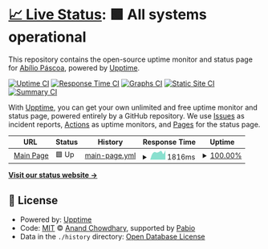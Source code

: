 # [📈 Live Status](https://status.nerexbcd.dev): <!--live status--> **🟩 All systems operational**

This repository contains the open-source uptime monitor and status page for [Abílio Páscoa](https://status.nerexbcd.dev), powered by [Upptime](https://github.com/upptime/upptime).

[![Uptime CI](https://github.com/Nerexbcd/upptime/workflows/Uptime%20CI/badge.svg)](https://github.com/Nerexbcd/upptime/actions?query=workflow%3A%22Uptime+CI%22)
[![Response Time CI](https://github.com/Nerexbcd/upptime/workflows/Response%20Time%20CI/badge.svg)](https://github.com/Nerexbcd/upptime/actions?query=workflow%3A%22Response+Time+CI%22)
[![Graphs CI](https://github.com/Nerexbcd/upptime/workflows/Graphs%20CI/badge.svg)](https://github.com/Nerexbcd/upptime/actions?query=workflow%3A%22Graphs+CI%22)
[![Static Site CI](https://github.com/Nerexbcd/upptime/workflows/Static%20Site%20CI/badge.svg)](https://github.com/Nerexbcd/upptime/actions?query=workflow%3A%22Static+Site+CI%22)
[![Summary CI](https://github.com/Nerexbcd/upptime/workflows/Summary%20CI/badge.svg)](https://github.com/Nerexbcd/upptime/actions?query=workflow%3A%22Summary+CI%22)

With [Upptime](https://upptime.js.org), you can get your own unlimited and free uptime monitor and status page, powered entirely by a GitHub repository. We use [Issues](https://github.com/Nerexbcd/upptime/issues) as incident reports, [Actions](https://github.com/Nerexbcd/upptime/actions) as uptime monitors, and [Pages](https://status.nerexbcd.dev) for the status page.

<!--start: status pages-->
<!-- This summary is generated by Upptime (https://github.com/upptime/upptime) -->
<!-- Do not edit this manually, your changes will be overwritten -->
<!-- prettier-ignore -->
| URL | Status | History | Response Time | Uptime |
| --- | ------ | ------- | ------------- | ------ |
| <img alt="" src="https://icons.duckduckgo.com/ip3/nerexbcd.dev.ico" height="13"> [Main Page](https://nerexbcd.dev) | 🟩 Up | [main-page.yml](https://github.com/Nerexbcd/upptime/commits/HEAD/history/main-page.yml) | <details><summary><img alt="Response time graph" src="./graphs/main-page/response-time-week.png" height="20"> 1816ms</summary><br><a href="https://status.nerexbcd.dev/history/main-page"><img alt="Response time 1586" src="https://img.shields.io/endpoint?url=https%3A%2F%2Fraw.githubusercontent.com%2FNerexbcd%2Fupptime%2FHEAD%2Fapi%2Fmain-page%2Fresponse-time.json"></a><br><a href="https://status.nerexbcd.dev/history/main-page"><img alt="24-hour response time 2248" src="https://img.shields.io/endpoint?url=https%3A%2F%2Fraw.githubusercontent.com%2FNerexbcd%2Fupptime%2FHEAD%2Fapi%2Fmain-page%2Fresponse-time-day.json"></a><br><a href="https://status.nerexbcd.dev/history/main-page"><img alt="7-day response time 1816" src="https://img.shields.io/endpoint?url=https%3A%2F%2Fraw.githubusercontent.com%2FNerexbcd%2Fupptime%2FHEAD%2Fapi%2Fmain-page%2Fresponse-time-week.json"></a><br><a href="https://status.nerexbcd.dev/history/main-page"><img alt="30-day response time 1586" src="https://img.shields.io/endpoint?url=https%3A%2F%2Fraw.githubusercontent.com%2FNerexbcd%2Fupptime%2FHEAD%2Fapi%2Fmain-page%2Fresponse-time-month.json"></a><br><a href="https://status.nerexbcd.dev/history/main-page"><img alt="1-year response time 1586" src="https://img.shields.io/endpoint?url=https%3A%2F%2Fraw.githubusercontent.com%2FNerexbcd%2Fupptime%2FHEAD%2Fapi%2Fmain-page%2Fresponse-time-year.json"></a></details> | <details><summary><a href="https://status.nerexbcd.dev/history/main-page">100.00%</a></summary><a href="https://status.nerexbcd.dev/history/main-page"><img alt="All-time uptime 100.00%" src="https://img.shields.io/endpoint?url=https%3A%2F%2Fraw.githubusercontent.com%2FNerexbcd%2Fupptime%2FHEAD%2Fapi%2Fmain-page%2Fuptime.json"></a><br><a href="https://status.nerexbcd.dev/history/main-page"><img alt="24-hour uptime 100.00%" src="https://img.shields.io/endpoint?url=https%3A%2F%2Fraw.githubusercontent.com%2FNerexbcd%2Fupptime%2FHEAD%2Fapi%2Fmain-page%2Fuptime-day.json"></a><br><a href="https://status.nerexbcd.dev/history/main-page"><img alt="7-day uptime 100.00%" src="https://img.shields.io/endpoint?url=https%3A%2F%2Fraw.githubusercontent.com%2FNerexbcd%2Fupptime%2FHEAD%2Fapi%2Fmain-page%2Fuptime-week.json"></a><br><a href="https://status.nerexbcd.dev/history/main-page"><img alt="30-day uptime 100.00%" src="https://img.shields.io/endpoint?url=https%3A%2F%2Fraw.githubusercontent.com%2FNerexbcd%2Fupptime%2FHEAD%2Fapi%2Fmain-page%2Fuptime-month.json"></a><br><a href="https://status.nerexbcd.dev/history/main-page"><img alt="1-year uptime 100.00%" src="https://img.shields.io/endpoint?url=https%3A%2F%2Fraw.githubusercontent.com%2FNerexbcd%2Fupptime%2FHEAD%2Fapi%2Fmain-page%2Fuptime-year.json"></a></details>

<!--end: status pages-->

[**Visit our status website →**](https://status.nerexbcd.dev)

## 📄 License

- Powered by: [Upptime](https://github.com/upptime/upptime)
- Code: [MIT](./LICENSE) © [Anand Chowdhary](https://anandchowdhary.com), supported by [Pabio](https://pabio.com)
- Data in the `./history` directory: [Open Database License](https://opendatacommons.org/licenses/odbl/1-0/)
